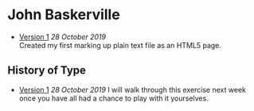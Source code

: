 John Baskerville
================

  
- [Version 1](https://eleventhirty.github.io/john_baskerville/baskerville1.html) 
*28 October 2019*  
Created my first marking up plain text file as an HTML5 page.


History of Type
---------------
  
- [Version 1](https://eleventhirty.github.io/john_baskerville/history1.html) 
*28 October 2019* 
I will walk through this exercise next week once you have all had a chance to play with it yourselves.